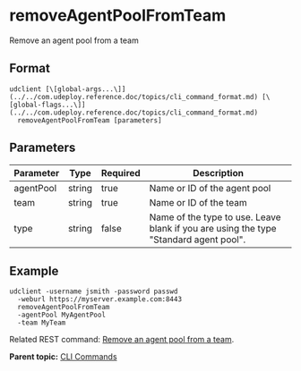 # removeAgentPoolFromTeam

Remove an agent pool from a team

## Format

```
udclient [\[global-args...\]](../../com.udeploy.reference.doc/topics/cli_command_format.md) [\[global-flags...\]](../../com.udeploy.reference.doc/topics/cli_command_format.md)
  removeAgentPoolFromTeam [parameters]
```

## Parameters

|Parameter|Type|Required|Description|
|---------|----|--------|-----------|
|agentPool|string|true|Name or ID of the agent pool|
|team|string|true|Name or ID of the team|
|type|string|false|Name of the type to use. Leave blank if you are using the type "Standard agent pool".|

## Example

```
udclient -username jsmith -password passwd 
  -weburl https://myserver.example.com:8443
  removeAgentPoolFromTeam
  -agentPool MyAgentPool
  -team MyTeam
```

Related REST command: [Remove an agent pool from a team](rest_cli_agentpool_teams_delete.md).

**Parent topic:** [CLI Commands](../../com.udeploy.reference.doc/topics/cli_commands.md)

